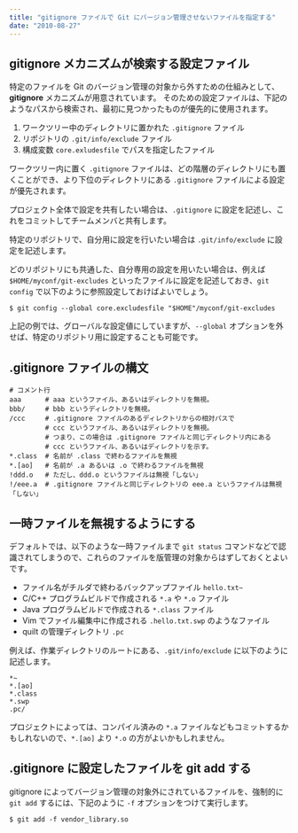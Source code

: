 ```yaml
---
title: "gitignore ファイルで Git にバージョン管理させないファイルを指定する"
date: "2010-08-27"
---
```


gitignore メカニズムが検索する設定ファイル
----

特定のファイルを Git のバージョン管理の対象から外すための仕組みとして、**gitignore** メカニズムが用意されています。
そのための設定ファイルは、下記のようなパスから検索され、最初に見つかったものが優先的に使用されます。

1. ワークツリー中のディレクトリに置かれた `.gitignore` ファイル
2. リポジトリの `.git/info/exclude` ファイル
3. 構成変数 `core.exludesfile` でパスを指定したファイル

ワークツリー内に置く `.gitignore` ファイルは、どの階層のディレクトリにも置くことができ、より下位のディレクトリにある `.gitignore` ファイルによる設定が優先されます。

プロジェクト全体で設定を共有したい場合は、`.gitignore` に設定を記述し、これをコミットしてチームメンバと共有します。

特定のリポジトリで、自分用に設定を行いたい場合は `.git/info/exclude` に設定を記述します。

どのリポジトリにも共通した、自分専用の設定を用いたい場合は、例えば `$HOME/myconf/git-excludes` といったファイルに設定を記述しておき、`git config` で以下のように参照設定しておけばよいでしょう。

~~~
$ git config --global core.excludesfile "$HOME"/myconf/git-excludes
~~~

上記の例では、グローバルな設定値にしていますが、`--global` オプションを外せば、特定のリポジトリ用に設定することも可能です。


.gitignore ファイルの構文
----

~~~
# コメント行
aaa      # aaa というファイル、あるいはディレクトリを無視。
bbb/     # bbb というディレクトリを無視。
/ccc     # .gitignore ファイルのあるディレクトリからの相対パスで
         # ccc というファイル、あるいはディレクトリを無視。
         # つまり、この場合は .gitignore ファイルと同じディレクトリ内にある
         # ccc というファイル、あるいはディレクトリを示す。
*.class  # 名前が .class で終わるファイルを無視
*.[ao]   # 名前が .a あるいは .o で終わるファイルを無視
!ddd.o   # ただし、ddd.o というファイルは無視「しない」
!/eee.a  # .gitignore ファイルと同じディレクトリの eee.a というファイルは無視「しない」
~~~


一時ファイルを無視するようにする
----

デフォルトでは、以下のような一時ファイルまで `git status` コマンドなどで認識されてしまうので、これらのファイルを版管理の対象からはずしておくとよいです。

- ファイル名がチルダで終わるバックアップファイル `hello.txt~`
- C/C++ プログラムビルドで作成される `*.a` や `*.o` ファイル
- Java プログラムビルドで作成される `*.class` ファイル
- Vim でファイル編集中に作成される `.hello.txt.swp` のようなファイル
- quilt の管理ディレクトリ `.pc`

例えば、作業ディレクトリのルートにある、`.git/info/exclude` に以下のように記述します。

~~~
*~
*.[ao]
*.class
*.swp
.pc/
~~~

プロジェクトによっては、コンパイル済みの `*.a` ファイルなどもコミットするかもしれないので、`*.[ao]` より `*.o` の方がよいかもしれません。


.gitignore に設定したファイルを git add する
----

gitignore によってバージョン管理の対象外にされているファイルを、強制的に `git add` するには、下記のように `-f` オプションをつけて実行します。

~~~
$ git add -f vendor_library.so
~~~

